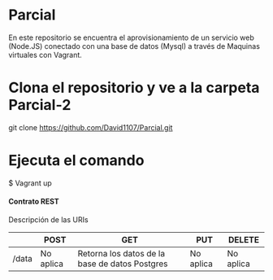 # Parcial
En este repositorio se encuentra el aprovisionamiento de un servicio web (Node.JS) conectado con una base de datos (Mysql) a través de Maquinas virtuales con Vagrant.

# Clona el repositorio y ve a la carpeta Parcial-2

git clone https://github.com/David1107/Parcial.git

# Ejecuta el comando

$ Vagrant up

#### Contrato REST

Descripción de las URIs

| | POST | GET | PUT | DELETE |
|---	|--- 	|---	|---	|---	|
| /data | No aplica | Retorna los datos de la base de datos Postgres | No aplica | No aplica |
